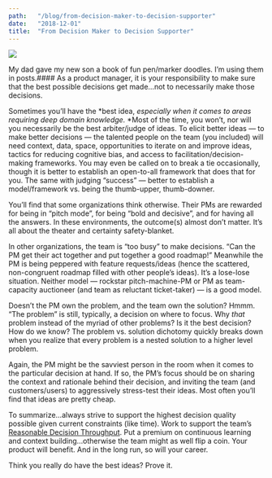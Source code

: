 ```yaml
---
path:	"/blog/from-decision-maker-to-decision-supporter"
date:	"2018-12-01"
title:	"From Decision Maker to Decision Supporter"
---
```


![](/images/1*qOkOWhd_HK26WKjhYE3I-w.jpeg)

My dad gave my new son a book of fun pen/marker doodles. I’m using them in posts.#### As a product manager, it is your responsibility to make sure that the best possible decisions get made…not to necessarily make those decisions.

Sometimes you’ll have the *best idea, *especially when it comes to areas requiring deep domain knowledge.* *Most of the time, you won’t, nor will you necessarily be the best arbiter/judge of ideas. To elicit better ideas — to make better decisions — the talented people on the team (you included) will need context, data, space, opportunities to iterate on and improve ideas, tactics for reducing cognitive bias, and access to facilitation/decision-making frameworks. You may even be called on to break a tie occasionally, though it is better to establish an open-to-all framework that does that for you. The same with judging “success” — better to establish a model/framework vs. being the thumb-upper, thumb-downer.

You’ll find that some organizations think otherwise. Their PMs are rewarded for being in “pitch mode”, for being “bold and decisive”, and for having all the answers. In these environments, the outcome(s) almost don’t matter. It’s all about the theater and certainty safety-blanket.

In other organizations, the team is “too busy” to make decisions. “Can the PM get their act together and put together a good roadmap!” Meanwhile the PM is being peppered with feature requests/ideas (hence the scattered, non-congruent roadmap filled with other people’s ideas). It’s a lose-lose situation. Neither model — rockstar pitch-machine-PM or PM as team-capacity auctioneer (and team as reluctant ticket-taker) — is a good model.

Doesn’t the PM own the problem, and the team own the solution? Hmmm. “The problem” is still, typically, a decision on where to focus. Why *that* problem instead of the myriad of other problems? Is it the best decision? How do we know? The problem vs. solution dichotomy quickly breaks down when you realize that every problem is a nested solution to a higher level problem.

Again, the PM might be the savviest person in the room when it comes to the particular decision at hand. If so, the PM’s focus should be on sharing the context and rationale behind their decision, and inviting the team (and customers/users) to aggressively stress-test their ideas. Most often you’ll find that ideas are pretty cheap.

To summarize…always strive to support the highest decision quality possible given current constraints (like time). Work to support the team’s [Reasonable Decision Throughput](https://hackernoon.com/cost-per-reasonable-decision-cprd-ed1ca8c6147). Put a premium on continuous learning and context building…otherwise the team might as well flip a coin. Your product will benefit. And in the long run, so will your career.

Think you really do have the best ideas? Prove it.


